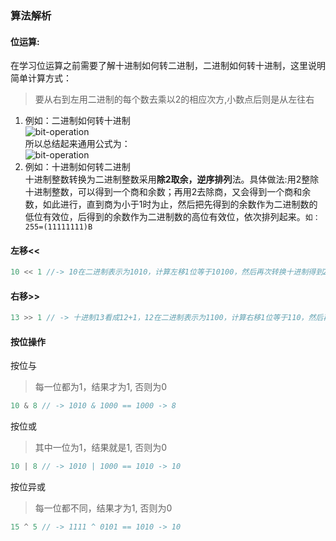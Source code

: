 <!-- markdownlint-disable -->
### 算法解析

#### 位运算:
在学习位运算之前需要了解十进制如何转二进制，二进制如何转十进制，这里说明简单计算方式：<br/>
> 要从右到左用二进制的每个数去乘以2的相应次方,小数点后则是从左往右

1. 例如：二进制如何转十进制 <br/>
![bit-operation](https://github.com/MoonCheung/Web-diary/blob/master/static/Images/bit-operation.gif)<br/>
所以总结起来通用公式为：<br/>
![bit-operation](https://github.com/MoonCheung/Web-diary/blob/master/static/Images/bit-operation-1.gif)<br/>
2. 例如：十进制如何转二进制 <br/>
十进制整数转换为二进制整数采用**除2取余，逆序排列**法。具体做法:用2整除十进制整数，可以得到一个商和余数；再用2去除商，又会得到一个商和余数，如此进行，直到商为小于1时为止，然后把先得到的余数作为二进制数的低位有效位，后得到的余数作为二进制数的高位有效位，依次排列起来。`如：255=(11111111)B`

#### 左移<< <br/>

```js
10 << 1 //-> 10在二进制表示为1010，计算左移1位等于10100，然后再次转换十进制得到20
```

#### 右移>> <br/>

```js
13 >> 1 // -> 十进制13看成12+1，12在二进制表示为‭1100‬，计算右移1位等于110，然后再次转换十进制得到6
```

#### 按位操作
按位与 <br/>
> 每一位都为1，结果才为1, 否则为0

```js
10 & 8 // -> 1010 & 1000 == 1000 -> 8
```

按位或 <br/>
> 其中一位为1，结果就是1, 否则为0

```js
10 | 8 // -> 1010 | 1000 == 1010 -> 10
```

按位异或 <br/>
> 每一位都不同，结果才为1, 否则为0

```js
15 ^ 5 // -> ‭1111‬ ^ ‭0101‬ == 1010‬ -> 10
```